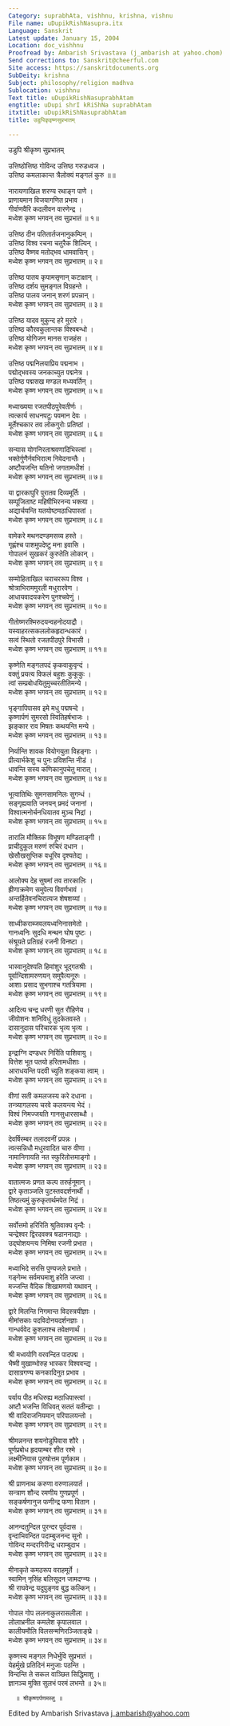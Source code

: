```yaml
---
Category: suprabhAta, vishhnu, krishna, vishnu
File name: uDupikRishNasupra.itx
Language: Sanskrit
Latest update: January 15, 2004
Location: doc_vishhnu
Proofread by: Ambarish Srivastava (j_ambarish at yahoo.chom)
Send corrections to: Sanskrit@cheerful.com
Site access: https://sanskritdocuments.org
SubDeity: krishna
Subject: philosophy/religion madhva
Sublocation: vishhnu
Text title: uDupikRishNasuprabhAtam
engtitle: uDupi shrI kRiShNa suprabhAtam
itxtitle: uDupikRiShNasuprabhAtam
title: उडुपिकृइष्णसुप्रभातम्

---
```

  
 उडुपि श्रीकृष्ण सुप्रभातम्   
  
उत्तिष्ठोत्तिष्ठ गोविन्द उत्तिष्ठ गरुडध्वज ।  
उत्तिष्ठ कमलाकान्त त्रैलोक्यं मङ्गलं कुरु ॥॥  
  
नारायणाखिल शरण्य रथाङ्ग पाणे ।  
प्राणायमान विजयागणित प्रभाव ।  
गीर्वाणवैरि कदलीवन वारणेन्द्र ।  
मध्वेश कृष्ण भगवन् तव सुप्रभातं ॥ १॥  
  
उत्तिष्ठ दीन पतितार्तजनानुकम्पिन् ।  
उत्तिष्ठ विश्व रचना चतुरैक शिल्पिन् ।  
उत्तिष्ठ वैष्णव मतोद्भव धामवासिन् ।  
मध्वेश कृष्ण भगवन् तव सुप्रभातम् ॥ २॥  
  
उत्तिष्ठ पातय कृपामसृणान् कटाक्षान् ।  
उत्तिष्ठ दर्शय सुमङ्गल विग्रहन्ते ।  
उत्तिष्ठ पालय जनान् शरणं प्रपन्नान् ।  
मध्वेश कृष्ण भगवन् तव सुप्रभातम् ॥ ३॥  
  
उत्तिष्ठ यादव मुकुन्द हरे मुरारे ।  
उत्तिष्ठ कौरवकुलान्तक विश्वबन्धो ।  
उत्तिष्ठ योगिजन मानस राजहंस ।  
मध्वेश कृष्ण भगवन् तव सुप्रभातम् ॥ ४॥  
  
उत्तिष्ठ पद्मनिलयाप्रिय पद्मनाभ ।  
पद्मोद्भवस्य जनकाच्युत पद्मनेत्र ।  
उत्तिष्ठ पद्मसख मण्डल मध्यवर्तिन् ।  
मध्वेश कृष्ण भगवन् तव सुप्रभातम् ॥ ५॥  
  
मध्वाख्यया रजतपीठपुरेवतीर्णः ।  
त्वत्कार्य साधनपटुः पवमान देवः ।  
मूर्तेश्चकार तव लोकगुरोः प्रतिष्ठां ।  
मध्वेश कृष्ण भगवन् तव सुप्रभातम् ॥ ६॥  
  
सन्यास योगनिरताश्रवणादिभिस्त्वां ।  
भक्तेर्गुणैर्नवभिरात्म निवेदनान्तैः ।  
अष्टौयजन्ति यतिनो जगतामधीशं ।  
मध्वेश कृष्ण भगवन् तव सुप्रभातम् ॥ ७॥  
  
या द्वारकापुरि पुरातव दिव्यमूर्तिः ।  
सम्पूजिताष्ट महिषीभिरनन्य भक्त्या ।  
अद्यार्चयन्ति यतयोष्टमठाधिपास्तां ।  
मध्वेश कृष्ण भगवन् तव सुप्रभातम् ॥ ८॥  
  
वामेकरे मथनदण्डमसव्य हस्ते ।  
गृह्णंश्च पाशमुपदेष्टु मना इवासि ।  
गोपालनं सुखकरं कुरुतेति लोकान् ।  
मध्वेश कृष्ण भगवन् तव सुप्रभातम् ॥ ९॥  
  
सम्मोहिताखिल चराचररूप विश्व ।  
श्रोत्राभिराममुरली मधुरारवेण ।  
आधायवादयकरेण पुनश्चवेणुं ।  
मध्वेश कृष्ण भगवन् तव सुप्रभातम् ॥ १०॥  
  
गीतोष्णरश्मिरुदयन्वहनोदयाद्रौ ।  
यस्याहरत्सकललोकहृदान्धकारं ।  
सत्वं स्थितो रजतपीठपुरे विभासी ।  
मध्वेश कृष्ण भगवन् तव सुप्रभातम् ॥ ११॥  
  
कृष्णेति मङ्गलपदं कृकवाकुवृन्दं ।  
वक्तुं प्रयत्य विफलं बहुशः कुकूकुः ।  
त्वां सम्प्रबोधयितुमुच्चरतीतिमन्ये ।  
मध्वेश कृष्ण भगवन् तव सुप्रभातम् ॥ १२॥  
  
भृङ्गापिपासव इमे मधु पद्मषन्दे ।  
कृष्णार्पणं सुमरसो स्वितिहर्षभाजः ।  
झङ्कार राव मिषतः कथयन्ति मन्ये ।  
मध्वेश कृष्ण भगवन् तव सुप्रभातम् ॥ १३॥  
  
निर्यान्ति शावक वियोगयुता विहङ्गाः ।  
प्रीत्यार्भकेशु च पुनः प्रविशन्ति नीडं ।  
धावन्ति सस्य कणिकानुपचेतु मारात् ।  
मध्वेश कृष्ण भगवन् तव सुप्रभातम् ॥ १४॥  
  
भूत्वातिथिः सुमनसामनिलः सुगन्धं ।  
सङ्गृह्यवाति जनयन् प्रमदं जनानां ।  
विश्वात्मनोर्चनधियातव मुञ्च निद्रां ।  
मध्वेश कृष्ण भगवन् तव सुप्रभातम् ॥ १५॥  
  
तारालि मौक्तिक विभूषण मण्डिताङ्गी ।  
प्राचीदुकूल मरुणं रुचिरं दधान ।  
खेसौखसुप्तिक वधूरिव दृश्यतेद्य ।  
मध्वेश कृष्ण भगवन् तव सुप्रभातम् ॥ १६॥  
  
आलोक्य देह सुषमां तव तारकालिः ।  
ह्रीणाक्रमेण समुपेत्य विवर्णभावं ।  
अन्तर्हितेवनचिरात्यज शेषशय्यां ।  
मध्वेश कृष्ण भगवन् तव सुप्रभातम् ॥ १७॥  
  
साध्वीकराब्जवलयध्वनिनासमेतो ।  
गानध्वनिः सुदधि मन्थन घोष पुष्टः ।  
संश्रूयते प्रतिग्रहं रजनी विनष्टा ।  
मध्वेश कृष्ण भगवन् तव सुप्रभातम् ॥ १८॥  
  
भास्वानुदेश्यति हिमांशुर भूद्गतश्रीः ।  
पूर्वान्दिशामरुणयन् समुपैत्यनूरुः ।  
आशाः प्रसाद सुभगाश्च गतत्रियामा ।  
मध्वेश कृष्ण भगवन् तव सुप्रभातम् ॥ १९॥  
  
आदित्य चन्द्र धरणी सुत रौहिणेय ।  
जीवोशनः शनिविधुं तुदकेतवस्ते ।  
दासानुदास परिचारक भृत्य भृत्य ।  
मध्वेश कृष्ण भगवन् तव सुप्रभातम् ॥ २०॥  
  
इन्द्राग्नि दण्डधर निर्रिति पाशिवायु  ।  
वित्तेश भूत पतयो हरितामधीशाः  ।  
आराधयन्ति पदवी च्युति शङ्कया त्वाम्  ।  
मध्वेश कृष्ण भगवन् तव सुप्रभातम् ॥ २१॥  
  
वीणां सती कमलजस्य करे दधाना  ।  
तन्त्र्यागलस्य चरवे कलयन्त्य भेदं ।  
विश्वं निमज्जयति गानसुधारसाब्धौ ।  
मध्वेश कृष्ण भगवन् तव सुप्रभातम् ॥ २२॥  
  
देवर्षिरम्बर तलादवनीं प्रपन्नः ।  
त्वत्सन्निधौ मधुरवादित चारु वीणा ।  
नामानिगायति नत स्फुरितोत्तमाङ्गो ।  
मध्वेश कृष्ण भगवन् तव सुप्रभातम् ॥ २३॥  
  
वातात्मजः प्रणत कल्प तरुर्हनूमान् ।  
द्वारे कृताञ्जलि पुटस्तवदर्शनार्थी ।  
तिष्ठत्यमुं कुरुकृतार्थमपेत निद्रं ।  
मध्वेश कृष्ण भगवन् तव सुप्रभातम् ॥ २४॥  
  
सर्वोत्तमो हरिरिति श्रुतिवाक्य वृन्दैः ।  
चन्द्रेश्वर द्विरदवक्त्र षडाननाद्याः ।  
उद्घोशयन्त्य निमिषा रजनी प्रभात ।  
मध्वेश कृष्ण भगवन् तव सुप्रभातम् ॥ २५॥  
  
मध्वाभिदे सरसि पुण्यजले प्रभाते ।  
गङ्गेम्भ सर्वमघमाशु हरेति जप्त्वा ।  
मज्जन्ति वैदिक शिखामणयो यथावन् ।  
मध्वेश कृष्ण भगवन् तव सुप्रभातम् ॥ २६॥  
  
द्वारे मिलन्ति निगमान्त विदस्त्रयीज्ञाः ।  
मीमांसकाः पदविदोनयदर्शनज्ञाः ।  
गान्धर्ववेद कुशलाश्च तवेक्षणार्थं ।  
मध्वेश कृष्ण भगवन् तव सुप्रभातम् ॥ २७॥  
  
श्री मध्वयोगि वरवन्दित पादपद्म ।  
भैष्मी मुखाम्भोरुह भास्कर विश्ववन्द्य ।  
दासाग्रगण्य कनकादिनुत प्रभाव ।  
मध्वेश कृष्ण भगवन् तव सुप्रभातम् ॥ २८॥  
  
पर्याय पीठ मधिरुह्य मठाधिपास्त्वां ।  
अष्टौ भजन्ति विधिवत् सततं यतीन्द्राः ।  
श्री वादिराजनियमान् परिपालयन्तो ।  
मध्वेश कृष्ण भगवन् तव सुप्रभातम् ॥ २९॥  
  
श्रीमन्ननन्त शयनोडुपिवास शौरे ।  
पूर्णप्रबोध हृदयाम्बर शीत रश्मे ।  
लक्ष्मीनिवास पुरुषोत्तम पूर्णकाम ।  
मध्वेश कृष्ण भगवन् तव सुप्रभातम् ॥ ३०॥  
  
श्री प्राणनाथ करुणा वरुणालयार्त ।  
सन्त्राण शौन्द रमणीय गुणप्रपूर्ण ।  
सङ्कर्षणानुज फणीन्द्र फणा वितान ।  
मध्वेश कृष्ण भगवन् तव सुप्रभातम् ॥ ३१॥  
  
आनन्दतुन्दिल पुरन्दर पूर्वदास ।  
वृन्दाभिवन्दित पदाम्बुजनन्द सूनो ।  
गोविन्द मन्दरगिरीन्द्र धराम्बुदाभ ।  
मध्वेश कृष्ण भगवन् तव सुप्रभातम् ॥ ३२॥  
  
मीनाकृते कमठरूप वराहमूर्ते ।  
स्वामिन् नृसिंह बलिसूदन जामदग्न्यः ।  
श्री राघवेन्द्र यदुपुङ्गव बुद्ध कल्किन् ।  
मध्वेश कृष्ण भगवन् तव सुप्रभातम् ॥ ३३॥  
  
गोपाल गोप ललनाकुलरासलीला ।  
लोलाभ्रनील कमलेश कृपालवाल ।  
कालीयमौलि विलसन्मणिरञ्जिताङ्घ्रे ।  
मध्वेश कृष्ण भगवन् तव सुप्रभातम् ॥ ३४॥  
  
कृष्णस्य मङ्गल निधेर्भुवि सुप्रभातं ।  
येहर्मुखे प्रतिदिनं मनुजाः पठन्ति ।  
विन्दन्ति ते सकल वाञ्छित सिद्धिमाशु ।  
ज्ञानञ्च मुक्ति सुलभं परमं लभन्ते ॥ ३५॥  
  
      ॥ श्रीकृष्णार्पणमस्तु ॥  
  
  
Edited by Ambarish Srivastava j\_ambarish@yahoo.com  
  

